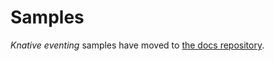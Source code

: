 # Samples

_Knative eventing_ samples have moved to
[the docs repository](https://github.com/knative/docs/tree/main/code-samples/eventing).
